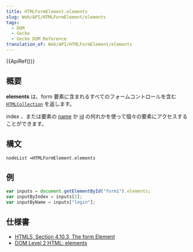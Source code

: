 ```yaml
---
title: HTMLFormElement.elements
slug: Web/API/HTMLFormElement/elements
tags:
  - DOM
  - Gecko
  - Gecko DOM Reference
translation_of: Web/API/HTMLFormElement/elements
---
```

{{ApiRef()}}

## 概要

**elements** は、form 要素に含まれるすべてのフォームコントロールを含む [`HTMLCollection`](http://www.w3.org/TR/DOM-Level-2-HTML/html.html#ID-75708506) を返します。

index 、または要素の [name](/ja/docs/DOM/element.name) か [id](/ja/docs/DOM/element.id) の何れかを使って個々の要素にアクセスすることができます。

## 構文

    nodeList =HTMLFormElement.elements

## 例

```js
var inputs = document.getElementById("form1").elements;
var inputByIndex = inputs[2];
var inputByName = inputs["login"];
```

## 仕様書

- [HTML5, Section 4.10.3, The form Element](http://www.w3.org/TR/html5/forms.html#dom-form-elements)
- [DOM Level 2 HTML: elements](http://www.w3.org/TR/DOM-Level-2-HTML/html.html#ID-76728479)
